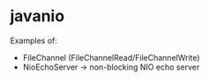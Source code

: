 # javanio

Examples of:
* FileChannel (FileChannelRead/FileChannelWrite)
* NioEchoServer -> non-blocking NIO echo server
